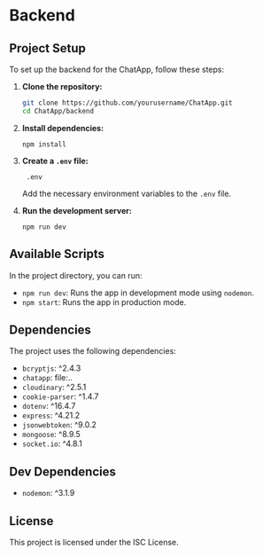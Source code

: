 # Backend

## Project Setup

To set up the backend for the ChatApp, follow these steps:

1. **Clone the repository:**
    ```sh
    git clone https://github.com/yourusername/ChatApp.git
    cd ChatApp/backend
    ```

2. **Install dependencies:**
    ```
    npm install
    ```

3. **Create a `.env` file:**
    ```
     .env
    ```
    Add the necessary environment variables to the `.env` file.

4. **Run the development server:**
    ```
    npm run dev
    ```

## Available Scripts

In the project directory, you can run:

- `npm run dev`: Runs the app in development mode using `nodemon`.
- `npm start`: Runs the app in production mode.

## Dependencies

The project uses the following dependencies:

- `bcryptjs`: ^2.4.3
- `chatapp`: file:..
- `cloudinary`: ^2.5.1
- `cookie-parser`: ^1.4.7
- `dotenv`: ^16.4.7
- `express`: ^4.21.2
- `jsonwebtoken`: ^9.0.2
- `mongoose`: ^8.9.5
- `socket.io`: ^4.8.1

## Dev Dependencies

- `nodemon`: ^3.1.9

## License

This project is licensed under the ISC License.